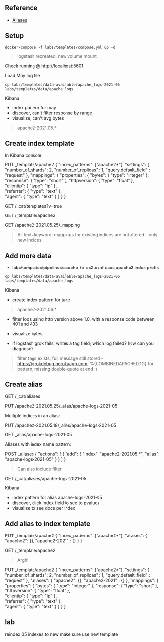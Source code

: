 
## Reference

- [Aliases](https://www.elastic.co/guide/en/elasticsearch/reference/7.x/alias.html)

## Setup

```
docker-compose -f labs/templates/compose.yml up -d
```

> logstash recreated, new volume mount

Check running @ http://localhost:5601

Load May log file

```
cp labs/templates/data-available/apache_logs-2021-05 labs/templates/data/apache_logs
```

Kibana

- index pattern for may
- discover, can't filter response by range
- visualize, can't avg bytes

> apache2-2021.05.*

## Create index template

In Kibana console:

PUT _template/apache2
{
  "index_patterns": ["apache2*"],
  "settings": {
    "number_of_shards": 2, 
    "number_of_replicas" : 1,
    "query.default_field" : "request"
  },
  "mappings": {
    "properties": {
      "bytes": {
        "type": "integer"
      },
      "response": {
        "type": "short"
      },
      "httpversion": {
        "type": "float"
      },      
      "clientip": {
        "type": "ip"
      },      
      "referrer": {
        "type": "text"
      },      
      "agent": {
        "type": "text"
      }
    }
  }
}

GET /_cat/templates?v=true

GET /_template/apache2

GET /apache2-2021.05.25/_mapping

> All text+keyword; mappings for existing indices are not altered - only new indices


## Add more data

- labs\templates\pipelines\apache-to-es2.conf uses apache2 index prefix

```
cp labs/templates/data-available/apache_logs-2021-06 labs/templates/data/apache_logs
```

Kibana

- create index pattern for june 

> apache2-2021.06.*

- filter logs using http version above 1.0, with a response code between 401 and 403
- visualize bytes

- if logstash grok fails, writes a tag field; which log failed? how can you diagnose?

> filter tags exists; full message still stored - https://grokdebug.herokuapp.com, %{COMBINEDAPACHELOG} for pattern; missing double-quote at end :)

## Create alias

GET /_cat/aliases

PUT /apache2-2021.05.25/_alias/apache-logs-2021-05

Multiple indices in an alias:

PUT /apache2-2021.05.18/_alias/apache-logs-2021-05

GET _alias/apache-logs-2021-05

Aliases with index name pattern:

POST _aliases
{
  "actions": [
    {
      "add": {
        "index": "apache2-2021.05.*",
        "alias": "apache-logs-2021-05"
      }
    }
  ]
}

> Can also include filter

GET /_cat/aliases/apache-logs-2021-05

Kibana

- index pattern for alias apache-logs-2021-05
- discover, click index field to see to pvalues
- visualize to see docs per index

## Add alias to index template

PUT _template/apache2
{
  "index_patterns": ["apache2*"],
  "aliases": {
    "apache2": {},
    "apache2-2021" : {}
  }
}

GET /_template/apache2

> Argh!

PUT _template/apache2
{
  "index_patterns": ["apache2*"],
  "settings": {
    "number_of_shards": 2, 
    "number_of_replicas" : 1,
    "query.default_field" : "request"
  },
  "aliases": {
    "apache2": {},
    "apache2-2021" : {}
  },
  "mappings": {
    "properties": {
      "bytes": {
        "type": "integer"
      },
      "response": {
        "type": "short"
      },
      "httpversion": {
        "type": "float"
      },      
      "clientip": {
        "type": "ip"
      },      
      "referrer": {
        "type": "text"
      },      
      "agent": {
        "type": "text"
      }
    }
  }
}


## lab 

reindex 05 indexes to new
make sure use new template